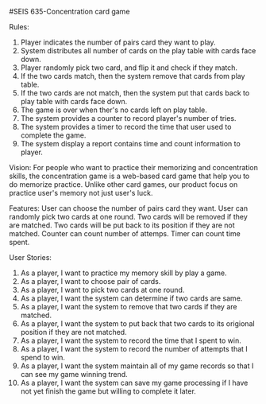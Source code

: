 #SEIS 635-Concentration card game

Rules:
1. Player indicates the number of pairs card they want to play.
2. System distributes all number of cards on the play table with cards face down.
3. Player randomly pick two card, and flip it and check if they match.
4. If the two cards match, then the system remove that cards from play table.
5. If the two cards are not match, then the system put that cards back to play table with cards face down.
6. The game is over when ther's no cards left on play table.
7. The system provides a counter to record player's number of tries.
8. The system provides a timer to record the time that user used to complete the game.
9. The system display a report contains time and count information to player.

Vision:
For people who want to practice their memorizing and concentration skills, the concentration game is a web-based card game that help you to do memorize practice. Unlike other card games, our product focus on practice user's memory not just user's luck.

Features:
User can choose the number of pairs card they want.
User can randomly pick two cards at one round.
Two cards will be removed if they are matched.
Two cards will be put back to its position if they are not matched.
Counter can count number of attemps.
Timer can count time spent.

User Stories:
1. As a player, I want to practice my memory skill by play a game. 
2. As a player, I want to choose pair of cards.
3. As a player, I want to pick two cards at one round.
4. As a player, I want the system can determine if two cards are same.
5. As a player, I want the system to remove that two cards if they are matched.
6. As a player, I want the system to put back that two cards to its origional position if they are not matched.
7. As a player, I want the system to record the time that I spent to win.
8. As a player, I want the system to record the number of attempts that I spend to win.
9. As a player, I want the system maintain all of my game records so that I can see my game winning trend.
10. As a player, I want the system can save my game processing if I have not yet finish the game but willing to complete it later.

